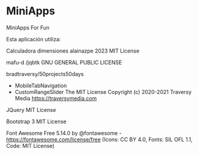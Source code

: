 # MiniApps
MiniApps For Fun


Esta aplicación utiliza:

Calculadora dimensiones 
alainazpe 2023
MIT License

mafu-d /jqbtk
GNU GENERAL PUBLIC LICENSE

bradtraversy/50projects50days
- MobileTabNavigation
- CustomRangeSlider
The MIT License
Copyright (c) 2020-2021 Traversy Media https://traversymedia.com

JQuery MIT License

Bootstrap 3 MIT License

Font Awesome Free 5.14.0
by @fontawesome - https://fontawesome.com/license/free (Icons: CC BY 4.0, Fonts: SIL OFL 1.1, Code: MIT License)

